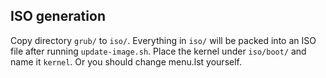 ## ISO generation
Copy directory `grub/` to `iso/`. Everything in `iso/` will be packed into an ISO file after running `update-image.sh`. Place the kernel under `iso/boot/` and name it `kernel`. Or you should change menu.lst yourself.
